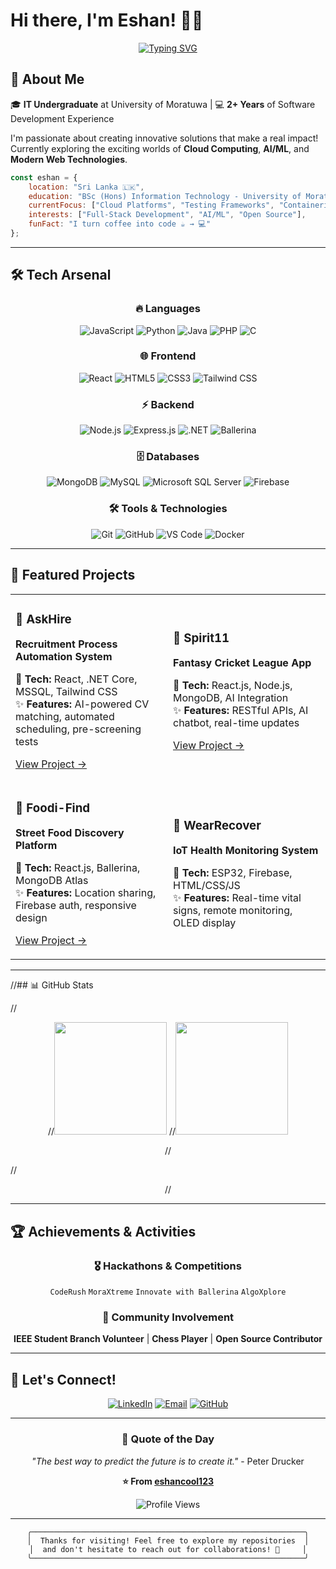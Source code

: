 # Hi there, I'm Eshan! 👋🚀

<div align="center">
  
[![Typing SVG](https://readme-typing-svg.herokuapp.com?font=Fira+Code&pause=1000&color=36BCF7&center=true&vCenter=true&width=435&lines=Full+Stack+Developer;IT+Undergraduate+%40+UoM;AI%2FML+Enthusiast;Problem+Solver)](https://git.io/typing-svg)

</div>

## 🌟 About Me

🎓 **IT Undergraduate** at University of Moratuwa | 💻 **2+ Years** of Software Development Experience

I'm passionate about creating innovative solutions that make a real impact! Currently exploring the exciting worlds of **Cloud Computing**, **AI/ML**, and **Modern Web Technologies**.

```javascript
const eshan = {
    location: "Sri Lanka 🇱🇰",
    education: "BSc (Hons) Information Technology - University of Moratuwa",
    currentFocus: ["Cloud Platforms", "Testing Frameworks", "Containerization"],
    interests: ["Full-Stack Development", "AI/ML", "Open Source"],
    funFact: "I turn coffee into code ☕ → 💻"
};
```

---

## 🛠️ Tech Arsenal

<div align="center">

### 🔥 Languages
![JavaScript](https://img.shields.io/badge/-JavaScript-F7DF1E?style=for-the-badge&logo=javascript&logoColor=black)
![Python](https://img.shields.io/badge/-Python-3776AB?style=for-the-badge&logo=python&logoColor=white)
![Java](https://img.shields.io/badge/-Java-007396?style=for-the-badge&logo=java&logoColor=white)
![PHP](https://img.shields.io/badge/-PHP-777BB4?style=for-the-badge&logo=php&logoColor=white)
![C](https://img.shields.io/badge/-C-A8B9CC?style=for-the-badge&logo=c&logoColor=black)

### 🌐 Frontend
![React](https://img.shields.io/badge/-React-61DAFB?style=for-the-badge&logo=react&logoColor=black)
![HTML5](https://img.shields.io/badge/-HTML5-E34F26?style=for-the-badge&logo=html5&logoColor=white)
![CSS3](https://img.shields.io/badge/-CSS3-1572B6?style=for-the-badge&logo=css3&logoColor=white)
![Tailwind CSS](https://img.shields.io/badge/-Tailwind_CSS-38B2AC?style=for-the-badge&logo=tailwind-css&logoColor=white)

### ⚡ Backend
![Node.js](https://img.shields.io/badge/-Node.js-339933?style=for-the-badge&logo=node.js&logoColor=white)
![Express.js](https://img.shields.io/badge/-Express.js-000000?style=for-the-badge&logo=express&logoColor=white)
![.NET](https://img.shields.io/badge/-.NET-512BD4?style=for-the-badge&logo=dotnet&logoColor=white)
![Ballerina](https://img.shields.io/badge/-Ballerina-FF5000?style=for-the-badge&logo=ballerina&logoColor=white)

### 🗄️ Databases
![MongoDB](https://img.shields.io/badge/-MongoDB-47A248?style=for-the-badge&logo=mongodb&logoColor=white)
![MySQL](https://img.shields.io/badge/-MySQL-4479A1?style=for-the-badge&logo=mysql&logoColor=white)
![Microsoft SQL Server](https://img.shields.io/badge/-SQL_Server-CC2927?style=for-the-badge&logo=microsoft-sql-server&logoColor=white)
![Firebase](https://img.shields.io/badge/-Firebase-FFCA28?style=for-the-badge&logo=firebase&logoColor=black)

### 🛠️ Tools & Technologies
![Git](https://img.shields.io/badge/-Git-F05032?style=for-the-badge&logo=git&logoColor=white)
![GitHub](https://img.shields.io/badge/-GitHub-181717?style=for-the-badge&logo=github&logoColor=white)
![VS Code](https://img.shields.io/badge/-VS_Code-007ACC?style=for-the-badge&logo=visual-studio-code&logoColor=white)
![Docker](https://img.shields.io/badge/-Docker-2496ED?style=for-the-badge&logo=docker&logoColor=white)

</div>

---

## 🚀 Featured Projects

<div align="center">

<table>
<tr>
<td width="50%">

### 🎯 AskHire
**Recruitment Process Automation System**

🔧 **Tech:** React, .NET Core, MSSQL, Tailwind CSS  
✨ **Features:** AI-powered CV matching, automated scheduling, pre-screening tests

[View Project →](https://github.com/AskHire)

</td>
<td width="50%">

### 🏏 Spirit11
**Fantasy Cricket League App**

🔧 **Tech:** React.js, Node.js, MongoDB, AI Integration  
✨ **Features:** RESTful APIs, AI chatbot, real-time updates

[View Project →](https://github.com/Code-Crusaders-UOM)

</td>
</tr>
<tr>
<td width="50%">

### 🍕 Foodi-Find
**Street Food Discovery Platform**

🔧 **Tech:** React.js, Ballerina, MongoDB Atlas  
✨ **Features:** Location sharing, Firebase auth, responsive design

[View Project →](https://github.com/eshancool123/iwb346-code-crusaders)

</td>
<td width="50%">

### 🏥 WearRecover
**IoT Health Monitoring System**

🔧 **Tech:** ESP32, Firebase, HTML/CSS/JS  
✨ **Features:** Real-time vital signs, remote monitoring, OLED display


</td>
</tr>
</table>

</div>

---

//## 📊 GitHub Stats

//<div align="center">
  
//<img height="180em" src="https://github-readme-stats.vercel.app/api?username=eshancool123&show_icons=true&theme=tokyonight&include_all_commits=true&count_private=true"/>
//<img height="180em" src="https://github-readme-stats.vercel.app/api/top-langs/?username=eshancool123&layout=compact&langs_count=8&theme=tokyonight"/>

//</div>

//<div align="center">

//</div>

---

## 🏆 Achievements & Activities

<div align="center">

### 🎖️ Hackathons & Competitions
`CodeRush` `MoraXtreme` `Innovate with Ballerina` `AlgoXplore`

### 🤝 Community Involvement
**IEEE Student Branch Volunteer** | **Chess Player** | **Open Source Contributor**

</div>

---

## 🤝 Let's Connect!

<div align="center">

[![LinkedIn](https://img.shields.io/badge/-LinkedIn-0077B5?style=for-the-badge&logo=linkedin&logoColor=white)](https://www.linkedin.com/in/eshan-senadhi-2084312a8/)
[![Email](https://img.shields.io/badge/-Email-D14836?style=for-the-badge&logo=gmail&logoColor=white)](mailto:eshansenadhi5@gmail.com)
[![GitHub](https://img.shields.io/badge/-GitHub-181717?style=for-the-badge&logo=github&logoColor=white)](https://github.com/eshancool123)

</div>

---

<div align="center">

### 💭 Quote of the Day
*"The best way to predict the future is to create it."* - Peter Drucker

**⭐ From [eshancool123](https://github.com/eshancool123)**

![Profile Views](https://komarev.com/ghpvc/?username=eshancool123&color=brightgreen&style=flat-square)

</div>

---

<div align="center">

```
╭─────────────────────────────────────────────────────────────╮
│  Thanks for visiting! Feel free to explore my repositories  │
│  and don't hesitate to reach out for collaborations! 🚀     │
╰─────────────────────────────────────────────────────────────╯
```

</div>
